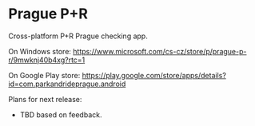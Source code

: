 # Prague P+R
Cross-platform P+R Prague checking app.

On Windows store:
https://www.microsoft.com/cs-cz/store/p/prague-p-r/9mwknj40b4xg?rtc=1

On Google Play store:
https://play.google.com/store/apps/details?id=com.parkandrideprague.android

Plans for next release:
- TBD based on feedback.
